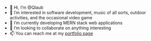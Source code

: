 - 👋 Hi, I’m @Qlaub
- 👀 I’m interested in software development, music of all sorts, outdoor activities, and the occasional video game
- 🌱 I’m currently developing MERN stack web applications
- 💞️ I’m looking to collaborate on anything interesting
- 📫 You can reach me at my [portfolio page](https://qlaub.github.io/portfolio-react/)

